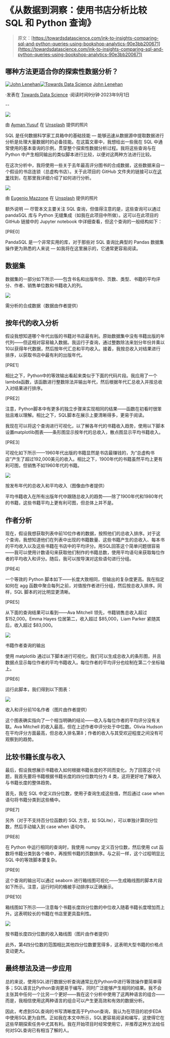 # 《从数据到洞察：使用书店分析比较 SQL 和 Python 查询》

> 原文：[https://towardsdatascience.com/ink-to-insights-comparing-sql-and-python-queries-using-bookshop-analytics-90e3bb200671](https://towardsdatascience.com/ink-to-insights-comparing-sql-and-python-queries-using-bookshop-analytics-90e3bb200671)

## 哪种方法更适合你的探索性数据分析？

[](https://medium.com/@john_lenehan?source=post_page-----90e3bb200671--------------------------------)[![John Lenehan](../Images/addeeb0bacca7ddec928aa12c2a4fc53.png)](https://medium.com/@john_lenehan?source=post_page-----90e3bb200671--------------------------------)[](https://towardsdatascience.com/?source=post_page-----90e3bb200671--------------------------------)[![Towards Data Science](../Images/a6ff2676ffcc0c7aad8aaf1d79379785.png)](https://towardsdatascience.com/?source=post_page-----90e3bb200671--------------------------------) [John Lenehan](https://medium.com/@john_lenehan?source=post_page-----90e3bb200671--------------------------------)

·发表在 [Towards Data Science](https://towardsdatascience.com/?source=post_page-----90e3bb200671--------------------------------) ·阅读时间9分钟·2023年9月1日

--

![](../Images/c7141249ee90ee12403abfe5fb98a1d2.png)

由 [Ayman Yusuf](https://unsplash.com/@ayman_yusuf97?utm_source=medium&utm_medium=referral) 在 [Unsplash](https://unsplash.com/?utm_source=medium&utm_medium=referral) 提供的照片

SQL 是任何数据科学家工具箱中的基础技能 — 能够迅速从数据源中提取数据进行分析是处理大量数据时的必备技能。在这篇文章中，我想给出一些我在 SQL 中通常使用的基本查询的示例，贯穿整个探索性数据分析过程。我将这些查询与在 Python 中产生相同输出的类似脚本进行比较，以便对这两种方法进行比较。

在这次分析中，我将使用一些关于去年最高评分图书的合成数据，这些数据来自一个假设的书店连锁（总虚构书店）。关于此项目的 GitHub 文件夹的链接可以在[这里](https://github.com/jlenehan/Bookshop_EDA)找到，在那里我详细介绍了如何进行分析。

![](../Images/d202ae38130a05412bd27ed575c3a2cb.png)

由 [Eugenio Mazzone](https://unsplash.com/@eugi1492?utm_source=medium&utm_medium=referral) 在 [Unsplash](https://unsplash.com/?utm_source=medium&utm_medium=referral) 提供的照片

额外说明 — 尽管本文主要关注 SQL 查询，但值得注意的是，这些查询可以通过 pandaSQL 库与 Python 无缝集成（如我在此项目中所做）。这可以在此项目的 GitHub 链接中的 Jupyter notebook 中详细查看，但这个查询的一般结构如下：

[PRE0]

PandaSQL 是一个非常实用的库，对于那些对 SQL 查询比典型的 Pandas 数据集操作更为熟悉的人来说 — 如我将在这里展示的，它通常更容易阅读。

## 数据集

数据集的一部分如下所示——包含书名和出版年份、页数、类型、书籍的平均评分、作者、销售单位数和书籍收入的列。

![](../Images/4c8759f11afac45d9c5b72ade2644986.png)

需分析的合成数据（数据由作者提供）

## 按年代的收入分析

假设我想知道哪个年代出版的书籍对书店最有利。原始数据集中没有书籍出版的年代列——但这相对容易输入数据。我运行子查询，通过整数除法来划分年份并乘以10以获得年代数据，然后按年代汇总和平均收入。接着，我按总收入对结果进行排序，以获取书店中最有利的出版年代。

[PRE1]

相比之下，Python中的等效输出看起来类似于下面的代码片段。我应用了一个lambda函数，该函数进行整数除法并输出年代，然后根据年代汇总收入并按总收入对结果进行排序。

[PRE2]

注意，Python脚本中有更多的独立步骤来实现相同的结果——函数在初看时很笨拙且难以理解。相比之下，SQL脚本在展示上要清晰得多，更易于阅读。

我现在可以将这个查询进行可视化，以了解各年代的书籍收入趋势，使用以下脚本设置matplotlib图表——条形图显示按年代的总收入，散点图显示平均书籍收入。

[PRE3]

可视化如下所示——1960年代出版的书籍显然是书店最赚钱的，为“总虚构书店”产生了超过192,000美元的收入。相比之下，1900年代的书籍虽然平均上更有利可图，但销售不如1960年代的书籍。

![](../Images/74e4067d720de7eb4e0322fcf2ec3c89.png)

按发布年代的总收入和平均收入（图像由作者提供）

平均书籍收入在所有出版年代中跟随总收入的趋势——除了1900年代和1980年代的书籍，这些书籍平均上更有利可图，但总体上并不是。

## 作者分析

现在，假设我想获取列表中前10位作者的数据，按照他们的总收入排序。对于这个查询，我想知道他们在列表中出现的书籍数量、这些书籍产生的总收入、每本书的平均收入以及这些书籍在书店中的平均评分。用SQL回答这个简单问题很容易——我可以使用计数语句来获取他们制作的书籍总数，使用平均语句来获取每位作者的平均收入和评分。随后，我可以按导演对这些语句进行分组。

[PRE4]

一个等效的 Python 脚本如下——长度大致相同，但输出的复杂度更高。我在指定如何在 agg 函数中聚合每列之前，对值按作者进行分组，然后按总收入排序。同样，SQL 脚本的对比明显更清晰。

[PRE5]

从下面的查询结果可以看到——Ava Mitchell 领先，书籍销售总收入超过 $152,000。Emma Hayes 位居第二，收入超过 $85,000，Liam Parker 紧随其后，收入超过 $83,000。

![](../Images/fd9403ef9a01506a7a34da60f5bdb47a.png)

书籍作者查询的输出

使用 matplotlib 通过以下脚本进行可视化，我们可以生成总收入的条形图，并且数据点显示每位作者的平均书籍收入。每位作者的平均评分也绘制在第二个坐标轴上。

[PRE6]

运行此脚本，我们得到以下图表：

![](../Images/aba0c9453bcdd05265b6c7f25cb7d10e.png)

收入和评分前10名作者（图片由作者提供）

这个图表确实指向了一个相当明确的结论——收入与每位作者的平均评分没有关联。Ava Mitchell 的收入最高，但在上述作者中评分处于中位数。Olivia Hudson 在平均评分方面最高，但总收入排名第8；作者的收入与其受欢迎程度之间没有可观察到的趋势。

## 比较书籍长度与收入

最后，假设我想展示书籍收入如何根据书籍长度的不同而变化。为了回答这个问题，我首先要将书籍根据书籍长度的四分位数均分为 4 类，这将更好地了解收入与书籍长度的整体趋势。

首先，我在 SQL 中定义四分位数，使用子查询生成这些值，然后通过 case when 语句将书籍分类到这些桶中。

[PRE7]

另外（对于不支持百分位函数的 SQL 方言，如 SQLite），可以单独计算四分位数，然后手动输入到 case when 语句中。

[PRE8]

在 Python 中运行相同的查询时，我使用 numpy 定义百分位数，然后使用 cut 函数将书籍分类到各个桶中，再按照书籍的页数排序。与之前一样，这个过程明显比 SQL 中的等效脚本要复杂。

[PRE9]

这个查询的输出可以通过 seaborn 进行箱线图可视化——生成箱线图的脚本片段如下所示。注意，运行时间的桶被手动排序以正确展示。

[PRE10]

箱线图如下所示——注意每个书籍长度四分位数的中位收入随着书籍长度增加而上升。这表明较长的书籍在书店里更具盈利性。

![](../Images/092229bc48947966640cf80587ee58c7.png)

按书籍长度四分位数的收入箱线图（图片由作者提供）

此外，第4四分位数的范围相比其他四分位数要宽得多，这表明大型书籍的价格点变动更大。

## 最终想法及进一步应用

总的来说，使用SQL进行数据分析查询通常比在Python中进行等效操作要简单得多；SQL语言比Python查询更易于编写，同时广泛能够产生相同的结果。我不会主张其中任何一个比另一个更好——我在这个分析中使用了这两种语言的组合——而是，我相信使用这两种语言的组合可以产生更高效和有效的数据分析。

因此，考虑到SQL查询的书写清晰度高于Python查询，我认为在项目的初步EDA中使用SQL更为自然。正如我在本文中所示，SQL更容易阅读和编写，这使得它在这些早期探索任务中尤其有利。我在开始项目时经常使用它，并推荐这种方法给任何对SQL查询已有相当了解的人。
